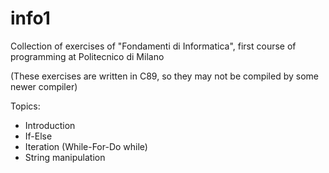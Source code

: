 # info1
Collection of exercises of "Fondamenti di Informatica", first course of programming at Politecnico di Milano

(These exercises are written in C89, so they may not be compiled by some newer compiler)

Topics:
+ Introduction 
+ If-Else
+ Iteration (While-For-Do while)
+ String manipulation
